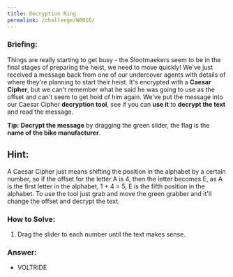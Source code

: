 ```yaml
---
title: Decryption Ring
permalink: /challenge/W0016/
---
```


### Briefing: 
Things are really starting to get busy - the Slootmaekers seem to be in the final stages of preparing the heist, we need to move quickly! We've just received a message back from one of our undercover agents with details of where they're planning to start their heist. It's encrypted with a **Caesar Cipher**, but we can't remember what he said he was going to use as the offset and can't seem to get hold of him again. We've put the message into our Caesar Cipher **decryption tool**, see if you can **use it** to **decrypt the text** and read the message.

**Tip:** **Decrypt the message** by dragging the green slider, the flag is the **name of the bike manufacturer**.

## Hint:
A Caesar Cipher just means shifting the position in the alphabet by a certain number, so if the offset for the letter A is 4, then the letter becomes E, as A is the first letter in the alphabet, 1 + 4 = 5, E is the fifth position in the alphabet. To use the tool just grab and move the green grabber and it'll change the offset and decrypt the text.

### How to Solve: 
1. Drag the slider to each number until the text makes sense.

### Answer:
- VOLTRIDE
